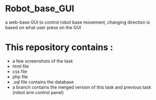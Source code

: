 # Robot_base_GUI
a web-base GUI to control robot base movement, changing direction is based on what user press on the GUI

# This repository contains : 
* a few screenshots of the task
* html file
* css file
* php file
* .sql file contains the database
* a branch contains the merged version of this task and previous task (robot arm control panel)
